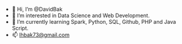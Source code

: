 - 👋 Hi, I’m @DavidBak
- 👀 I’m interested in Data Science and Web Development.
- 🌱 I’m currently learning Spark, Python, SQL, Github, PHP and Java Script.
- 📫 lhbak73@gmail.com

<!---
DavidBak/DavidBak is a ✨ special ✨ repository because its `README.md` (this file) appears on your GitHub profile.
You can click the Preview link to take a look at your changes.
--->
